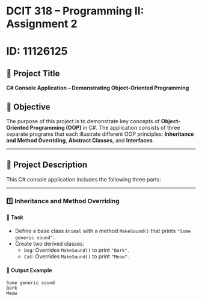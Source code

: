 # DCIT 318 – Programming II: Assignment 2

# ID: 11126125

## 📘 Project Title
**C# Console Application – Demonstrating Object-Oriented Programming**

## 📌 Objective
The purpose of this project is to demonstrate key concepts of **Object-Oriented Programming (OOP)** in C#. The application consists of three separate programs that each illustrate different OOP principles: **Inheritance and Method Overriding**, **Abstract Classes**, and **Interfaces**.

---

## 🔧 Project Description

This C# console application includes the following three parts:

---

### 1️⃣ Inheritance and Method Overriding

#### 📄 Task
- Define a base class `Animal` with a method `MakeSound()` that prints `"Some generic sound"`.
- Create two derived classes:
  - `Dog`: Overrides `MakeSound()` to print `"Bark"`.
  - `Cat`: Overrides `MakeSound()` to print `"Meow"`.

#### 🧪 Output Example
```plaintext
Some generic sound
Bark
Meow

